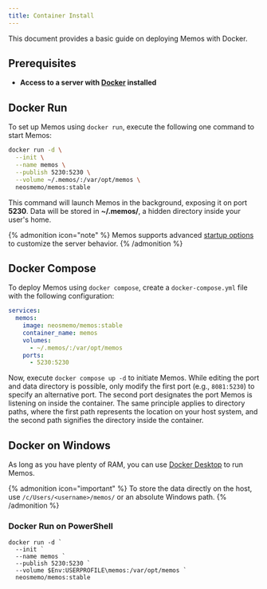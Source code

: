 ```yaml
---
title: Container Install
---
```


This document provides a basic guide on deploying Memos with Docker.

## Prerequisites

- **Access to a server with [Docker](https://www.docker.com) installed**

## Docker Run

To set up Memos using `docker run`, execute the following one command to start Memos:

```bash
docker run -d \
  --init \
  --name memos \
  --publish 5230:5230 \
  --volume ~/.memos/:/var/opt/memos \
  neosmemo/memos:stable
```

This command will launch Memos in the background, exposing it on port **5230**. Data will be stored in **~/.memos/**, a hidden directory inside your user's home.

{% admonition icon="note" %}
 Memos supports advanced [startup options](/docs/install/startup-options) to customize the server behavior.
{% /admonition %}

## Docker Compose

To deploy Memos using `docker compose`, create a `docker-compose.yml` file with the following configuration:

```yaml
services:
  memos:
    image: neosmemo/memos:stable
    container_name: memos
    volumes:
      - ~/.memos/:/var/opt/memos
    ports:
      - 5230:5230
```

Now, execute `docker compose up -d` to initiate Memos. While editing the port and data directory is possible, only modify the first port (e.g., `8081:5230`) to specify an alternative port. The second port designates the port Memos is listening on inside the container. The same principle applies to directory paths, where the first path represents the location on your host system, and the second path signifies the directory inside the container.

## Docker on Windows

As long as you have plenty of RAM, you can use [Docker Desktop](https://www.docker.com/products/docker-desktop/) to run Memos.

{% admonition icon="important" %}
To store the data directly on the host, use `/c/Users/<username>/memos/` or an absolute Windows path.
{% /admonition %}

### Docker Run on PowerShell

```
docker run -d `
  --init `
  --name memos `
  --publish 5230:5230 `
  --volume $Env:USERPROFILE\memos:/var/opt/memos `
  neosmemo/memos:stable
```

